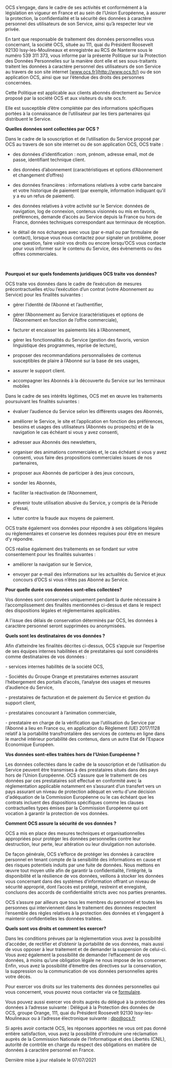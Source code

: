 OCS s’engage, dans le cadre de ses activités et conformément à la législation en vigueur en France et au sein de l’Union Européenne, à assurer la protection, la confidentialité et la sécurité des données à caractère personnel des utilisateurs de son Service, ainsi qu’à respecter leur vie privée.

En tant que responsable de traitement des données personnelles vous concernant, la société OCS, située au 111, quai du Président Roosevelt 92130 Issy-les-Moulineaux et enregistrée au RCS de Nanterre sous le numéro 539 311 373, vous informe par la présente Politique sur la Protection des Données Personnelles sur la manière dont elle et ses sous-traitants traitent les données à caractère personnel des utilisateurs de son Service au travers de son site internet [www.ocs.fr](http://www.ocs.fr/) ou de son application OCS, ainsi que sur l’étendue des droits des personnes concernées.

Cette Politique est applicable aux clients abonnés directement au Service proposé par la société OCS et aux visiteurs du site ocs.fr.

Elle est susceptible d’être complétée par des informations spécifiques portées à la connaissance de l’utilisateur par les tiers partenaires qui distribuent le Service.

**Quelles données sont collectées par OCS ?**

Dans le cadre de la souscription et de l’utilisation du Service proposé par OCS au travers de son site internet ou de son application OCS, OCS traite :

*   des données d'identification : nom, prénom, adresse email, mot de passe, identifiant technique client.
    
*   des données d’abonnement (caractéristiques et options d’Abonnement et changement d’offres)
    
*   des données financières : informations relatives à votre carte bancaire et votre historique de paiement (par exemple, information indiquant qu’il y a eu un refus de paiement).
    
*   des données relatives à votre activité sur le Service: données de navigation, log de connexion, contenus visionnés ou mis en favoris, préférences, demande d’accès au Service depuis la France ou hors de France, données techniques correspondant aux terminaux de réception.
    
*   le détail de nos échanges avec vous (par e-mail ou par formulaire de contact), lorsque vous nous contactez pour signaler un problème, poser une question, faire valoir vos droits ou encore lorsqu’OCS vous contacte pour vous informer sur le contenu du Service, des évènements ou des offres commerciales.
    

  
 

**Pourquoi et sur quels fondements juridiques OCS traite vos données?**

OCS traite vos données dans le cadre de l’exécution de mesures précontractuelles et/ou l’exécution d’un contrat (votre Abonnement au Service) pour les finalités suivantes :

*   gérer l’identité de l’Abonné et l’authentifier,
    
*   gérer l’Abonnement au Service (caractéristiques et options de l’Abonnement en fonction de l’offre commerciale),
    
*   facturer et encaisser les paiements liés à l’Abonnement,
    
*   gérer les fonctionnalités du Service (gestion des favoris, version linguistique des programmes, reprise de lecture),
    
*   proposer des recommandations personnalisées de contenus susceptibles de plaire à l’Abonné sur la base de ses usages,
    
*   assurer le support client.
    
*   accompagner les Abonnés à la découverte du Service sur les terminaux mobiles
    

Dans le cadre de ses intérêts légitimes, OCS met en œuvre les traitements poursuivant les finalités suivantes :

*   évaluer l’audience du Service selon les différents usages des Abonnés,
    
*   améliorer le Service, le site et l’application en fonction des préférences, besoins et usages des utilisateurs (Abonnés ou prospects) et de la navigation le cas échéant si vous y avez consenti,
    
*   adresser aux Abonnés des newsletters,
    
*   organiser des animations commerciales et, le cas échéant si vous y avez consenti, vous faire des propositions commerciales issues de nos partenaires,
    
*   proposer aux Abonnés de participer à des jeux concours,
    
*   sonder les Abonnés,
    
*   faciliter la réactivation de l’Abonnement,
    
*   prévenir toute utilisation abusive du Service, y compris de la Période d’essai,
    
*   lutter contre la fraude aux moyens de paiement.
    

OCS traite également vos données pour répondre à ses obligations légales ou règlementaires et conserve les données requises pour être en mesure d’y répondre.

OCS réalise également des traitements en se fondant sur votre consentement pour les finalités suivantes :

*   améliorer la navigation sur le Service,
    
*   envoyer par e-mail des informations sur les actualités du Service et jeux concours d’OCS si vous n’êtes pas Abonné au Service.
    

**Pour quelle durée vos données sont-elles collectées?**

Vos données sont conservées uniquement pendant la durée nécessaire à l’accomplissement des finalités mentionnées ci-dessus et dans le respect des dispositions légales et réglementaires applicables.

A l'issue des délais de conservation déterminés par OCS, les données à caractère personnel seront supprimées ou anonymisées.

**Quels sont les destinataires de vos données ?**

Afin d’atteindre les finalités décrites ci-dessus, OCS s’appuie sur l’expertise de ses équipes internes habilitées et de prestataires qui sont considérés comme destinataires de vos données :

\- services internes habilités de la société OCS,

\- Sociétés du Groupe Orange et prestataires externes assurant l’hébergement des portails d’accès, l’analyse des usages et mesures d’audience du Service,

\- prestataires de facturation et de paiement du Service et gestion du support client,

\- prestataires concourant à l’animation commerciale,

\- prestataire en charge de la vérification que l’utilisation du Service par l’Abonné a lieu en France ou, en application du Règlement (UE) 2017/1128 relatif à la portabilité transfrontalière des services de contenu en ligne dans le marché intérieur portabilité des contenus, dans un autre Etat de l’Espace Economique Européen.

**Vos données sont-elles traitées hors de l’Union Européenne ?**

Les données collectées dans le cadre de la souscription et de l’utilisation du Service peuvent être transmises à des prestataires situés dans des pays hors de l’Union Européenne. OCS s’assure que le traitement de ces données par ces prestataires soit effectué en conformité avec la réglementation applicable notamment en s’assurant d’un transfert vers un pays assurant un niveau de protection adéquat en vertu d'une décision d'adéquation de la Commission Européenne ou le cas échéant que les contrats incluent des dispositions spécifiques comme les clauses contractuelles types émises par la Commission Européenne qui ont vocation à garantir la protection de vos données.

**Comment OCS assure la sécurité de vos données ?**

OCS a mis en place des mesures techniques et organisationnelles appropriées pour protéger les données personnelles contre leur destruction, leur perte, leur altération ou leur divulgation non autorisée.  
  
De façon générale, OCS s’efforce de protéger les données à caractère personnel en tenant compte de la sensibilité des informations en cause et des risques potentiels induits par une fuite de données. Nous mettons en œuvre tout moyen utile afin de garantir la confidentialité, l’intégrité, la disponibilité et la résilience de vos données, veillons à stocker les données vous concernant dans des systèmes d’information offrant un niveau de sécurité approprié, dont l’accès est protégé, restreint et enregistré, concluons des accords de confidentialité stricts avec nos parties prenantes.  
  
OCS s’assure par ailleurs que tous les membres du personnel et toutes les personnes qui interviennent dans le traitement des données respectent l’ensemble des règles relatives à la protection des données et s’engagent à maintenir confidentielles les données traitées.

**Quels sont vos droits et comment les exercer?**

Dans les conditions prévues par la réglementation vous avez la possibilité d’accéder, de rectifier et d’obtenir la portabilité de vos données, mais aussi de vous opposer à leur traitement et de demander la suspension de celui-ci. Vous avez également la possibilité de demander l’effacement de vos données, à moins qu’une obligation légale ne nous impose de les conserver. Enfin, vous avez la possibilité d’émettre des directives sur la conservation, la suppression ou la communication de vos données personnelles après votre décès.

Pour exercer vos droits sur les traitements des données personnelles qui vous concernent, vous pouvez nous contacter via ce [formulaire](https://aide.ocs.fr/hc/fr/requests/new?ticket_form_id=360000416560).

Vous pouvez aussi exercer vos droits auprès du délégué à la protection des données à l’adresse suivante : Délégué à la Protection des données de OCS, groupe Orange, 111, quai du Président Roosevelt 92130 Issy-les-Moulineaux ou à l’adresse électronique suivante : [dpo@ocs.fr](mailto:dpo@ocs.fr) 

Si après avoir contacté OCS, les réponses apportées ne vous ont pas donné entière satisfaction, vous avez la possibilité d’introduire une réclamation auprès de la Commission Nationale de l’Informatique et des Libertés (CNIL), autorité de contrôle en charge du respect des obligations en matière de données à caractère personnel en France.

Dernière mise à jour réalisée le 07/07/2021